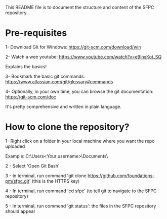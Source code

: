 This README file is to document the structure and content of the SFPC repository. 

# Pre-requisites

1- Download Git for Windows: https://git-scm.com/download/win 

2- Watch a wee youtube: https://www.youtube.com/watch?v=e9lnsKot_SQ

Explains the basics!

3- Bookmark the basic git commands: https://www.atlassian.com/git/glossary#commands

4- Optionally, in your own time, you can browse the git documentation: https://git-scm.com/doc

It's pretty comprehensive and written in plain language.

# How to clone the repository? 

1- Right click on a folder in your local machine where you want the repo uploaded 

Example: C:\Users\<Your username>\Documents\

2 - Select 'Open Git Bash'

3 - In terminal, run command 'git clone <https://github.com/foundations-pm/sfpc.git>' (this is the HTTPS key)

4 - In terminal, run command 'cd sfpc' (to tell git to navigate to the SFPC repository)

5 - In terminal, run commend 'git status': the files in the SFPC repository should appear
